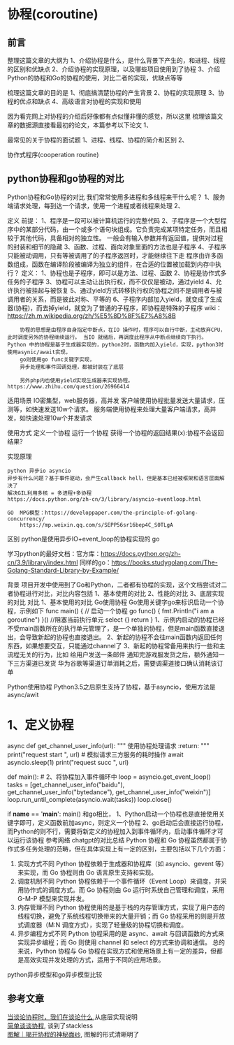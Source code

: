 # 协程(coroutine)

## 前言
整理这篇文章的大纲为
1、介绍协程是什么，是什么背景下产生的，和进程、线程的区别和优缺点
2、介绍协程的实现原理，以及哪些项目使用到了协程
3、介绍Python的协程和Go的协程的使用，对比二者的实现，优缺点等等

梳理这篇文章的目的是
1、彻底搞清楚协程的产生背景
2、协程的实现原理
3、协程的优点和缺点
4、高级语言对协程的实现和使用

因为看完网上对协程的介绍后好像都有点似懂非懂的感觉，所以这里
梳理该篇文章的数据源直接看最初的论文，本篇参考以下论文
1、

最常见的关于协程的面试题
1、进程、线程、协程的简介和区别
2、


协作式程序(cooperation routine)



## python协程和go协程的对比
Python协程和Go协程的对比
我们常常使用多进程和多线程来干什么呢？
1、服务端请求处理，每到达一个请求，使用一个进程或者线程来处理
2、


定义
	前提：
		1、程序是一段可以被计算机运行的完整代码
		2、子程序是一个大型程序中的某部分代码，由一个或多个语句块组成。它负责完成某项特定任务，而且相较于其他代码，具备相对的独立性。
		一般会有输入参数并有返回值，提供对过程的封装和细节的隐藏
		3、函数、过程、面向对象里面的方法也是子程序
		4、子程序只能被动调用，只有等被调用了的子程序返回时，才能继续往下走
		程序由许多函数组成，函数在编译阶段被编译为独立的组件，在合适的位置被加载到内存中执行？
	定义：
		1、协程也是子程序，即可以是方法、过程、函数
		2、协程是协作式多任务的子程序
		3、协程可以主动让出执行权，而不仅仅是被动，通过yield
		4、允许执行被挂起与被恢复
		5、通过yield方式转移执行权的协程之间不是调用者与被调用者的关系，而是彼此对称、平等的
		6、子程序内部加入yield，就变成了生成器(协程)，而去掉yield，就变为了普通的子程序，即协程是特殊的子程序
		wiki：https://zh.m.wikipedia.org/zh/%E5%8D%8F%E7%A8%8B
		
		协程的思想是由程序自身指定中断点，在IO 操作时，程序可以自行中断，主动放弃CPU，此时调度另外的协程继续运行。 当IO 就绪后，再调度此程序从中断点继续向下执行。 Python 中的协程是基于生成器实现的，python2时，函数内加入yield，实现，python3时使用asynic/await实现，
		go则使用go func关键字实现，
		异步处理和事件回调处理，都被封装在了底层

		另外php内也使用yield实现生成器来实现协程。https://www.zhihu.com/question/26966414

适用场景
	IO密集型，web服务器，高并发
	客户端使用协程批量发送大量请求，压测等，如快速发送10w个请求。
	服务端使用协程来处理大量客户端请求，高并发，如快速处理10w个并发请求

使用方式
	定义一个协程
	运行一个协程
	获得一个协程的返回结果(x):协程不会返回结果?



实现原理

	python 异步io asyncio
	异步有什么问题？基于事件驱动，会产生callback hell，但是基本已经被框架和语言层面解决了
	解决GIL利用多核 = 多进程+多协程
	https://docs.python.org/zh-cn/3/library/asyncio-eventloop.html

	GO  MPG模型：https://developpaper.com/the-principle-of-golang-concurrency/
		https://mp.weixin.qq.com/s/SEPP56sr16bep4C_S0TLgA


区别
	python是使用异步IO+event_loop的协程实现的
	go


学习python的最好文档：官方库：https://docs.python.org/zh-cn/3.9/library/index.html
同样的go：https://books.studygolang.com/The-Golang-Standard-Library-by-Example/



背景
项目开发中使用到了Go和Python，二者都有协程的实现，这个文档尝试对二者协程进行对比，对比内容包括
1、基本使用的对比
2、性能的对比
3、底层实现的对比
对比
1、基本使用的对比
Go使用协程
Go使用关键字go来标识启动一个协程，示例如下
func main() {
   // 启动一个协程
   go func() {
      fmt.Println("i am a goroutine")
   }()
   //阻塞当前执行单元
   select {}
   return
}
1、示例内启动的协程已经不受main函数所在的执行单元管理了，是一个单独的协程，但是main函数直接退出，会导致新起的协程也直接退出。
2、新起的协程不会往main函数内返回任何东西，如果想要交互，只能通过channel了
3、新起的协程常备用来执行一些和主流程无关的行为，比如
给用户发送一条邮件
通知完游戏服发货之后，额外通知一下三方渠道已发货
华为谷歌等渠道订单消耗之后，需要调渠道接口确认消耗该订单

Python使用协程
Python3.5之后原生支持了协程，基于asyncio，使用方法是async/awit
# 1、定义协程
async def get_channel_user_info(url):
    """
    使用协程处理请求
    :return:
    """
    print("request start ", url)
    # 模拟请求三方服务的耗时操作
    await asyncio.sleep(1)
    print("request succ ", url)
    
def main():
    # 2、将协程加入事件循环中
    loop = asyncio.get_event_loop()
    tasks = [get_channel_user_info("baidu"), get_channel_user_info("bytedance"), get_channel_user_info("weixin")]
    loop.run_until_complete(asyncio.wait(tasks))
    loop.close()

if __name__ == '__main__':
    main()
和go相比，
1、Python启动一个协程也是直接使用关键字即可，定义函数前加async，则定义一个协程
2、go启动后会直接运行协程，而Python的则不行，需要将新定义的协程加入到事件循环内，启动事件循环才可以运行该协程
参考网络
chatgpt的对比总结
Python 协程和 Go 协程虽然都属于协作式多任务处理的范畴，但在具体实现上有一定的区别，主要包括以下几个方面：
1. 实现方式不同
Python 协程依赖于生成器和协程库（如 asyncio、gevent 等）来实现，而 Go 协程则由 Go 语言原生支持和实现。
2. 调度机制不同
Python 协程依赖于一个事件循环（Event Loop）来调度，并采用协作式的调度方式。而 Go 协程则由 Go 运行时系统自己管理和调度，采用 G-M-P 模型来实现并发。
3. 内存管理不同
Python 协程使用的是基于栈的内存管理方式，实现了用户态的线程切换，避免了系统线程切换带来的大量开销；而 Go 协程采用的则是开放式调度器（M:N 调度方式），实现了轻量级的协程切换和调度。
4. 异步编程方式不同
Python 协程采用的是 async、await 与回调函数的方式来实现异步编程；而 Go 则使用 channel 和 select 的方式来协调和通信。
总的来说，Python 协程与 Go 协程在实现方式和使用场景上有一定的差异，但都是高效实现并发处理的方式，适用于不同的应用场景。



python异步模型和go异步模型比较


## 参考文章
[当谈论协程时，我们在谈论什么](https://www.developers.pub/article/1125270),从底层实现说明    
[简单谈谈协程](https://juejin.cn/post/6961414532715511839), 谈到了stackless    
[图解｜揭开协程的神秘面纱](https://zhuanlan.zhihu.com/p/515916638), 图解的形式清晰明了    


